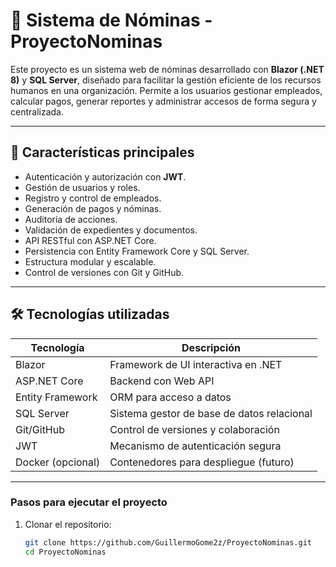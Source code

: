 # 💼 Sistema de Nóminas - ProyectoNominas

Este proyecto es un sistema web de nóminas desarrollado con **Blazor (.NET 8)** y **SQL Server**, diseñado para facilitar la gestión eficiente de los recursos humanos en una organización. Permite a los usuarios gestionar empleados, calcular pagos, generar reportes y administrar accesos de forma segura y centralizada.

---

## 📌 Características principales

- Autenticación y autorización con **JWT**.
- Gestión de usuarios y roles.
- Registro y control de empleados.
- Generación de pagos y nóminas.
- Auditoría de acciones.
- Validación de expedientes y documentos.
- API RESTful con ASP.NET Core.
- Persistencia con Entity Framework Core y SQL Server.
- Estructura modular y escalable.
- Control de versiones con Git y GitHub.

---

## 🛠️ Tecnologías utilizadas

| Tecnología         | Descripción                                      |
|--------------------|--------------------------------------------------|
| Blazor             | Framework de UI interactiva en .NET              |
| ASP.NET Core       | Backend con Web API                              |
| Entity Framework   | ORM para acceso a datos                          |
| SQL Server         | Sistema gestor de base de datos relacional       |
| Git/GitHub         | Control de versiones y colaboración              |
| JWT                | Mecanismo de autenticación segura                |
| Docker (opcional)  | Contenedores para despliegue (futuro)            |

---

### Pasos para ejecutar el proyecto

1. Clonar el repositorio:
   ```bash
   git clone https://github.com/GuillermoGome2z/ProyectoNominas.git
   cd ProyectoNominas

